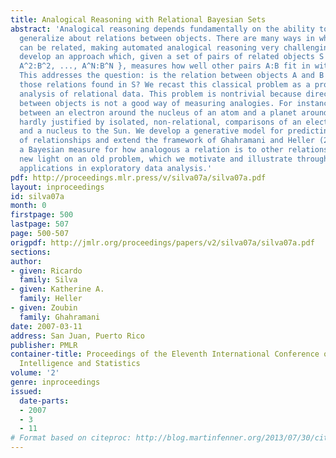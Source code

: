 ```yaml
---
title: Analogical Reasoning with Relational Bayesian Sets
abstract: 'Analogical reasoning depends fundamentally on the ability to learn and
  generalize about relations between objects. There are many ways in which objects
  can be related, making automated analogical reasoning very challenging. Here we
  develop an approach which, given a set of pairs of related objects S = {A^1:B^1,
  A^2:B^2, ..., A^N:B^N }, measures how well other pairs A:B fit in with the set S.
  This addresses the question: is the relation between objects A and B analogous to
  those relations found in S? We recast this classical problem as a problem of Bayesian
  analysis of relational data. This problem is nontrivial because direct similarity
  between objects is not a good way of measuring analogies. For instance, the analogy
  between an electron around the nucleus of an atom and a planet around the Sun is
  hardly justified by isolated, non-relational, comparisons of an electron to a planet,
  and a nucleus to the Sun. We develop a generative model for predicting the existence
  of relationships and extend the framework of Ghahramani and Heller (2005) to provide
  a Bayesian measure for how analogous a relation is to other relations. This sheds
  new light on an old problem, which we motivate and illustrate through practical
  applications in exploratory data analysis.'
pdf: http://proceedings.mlr.press/v/silva07a/silva07a.pdf
layout: inproceedings
id: silva07a
month: 0
firstpage: 500
lastpage: 507
page: 500-507
origpdf: http://jmlr.org/proceedings/papers/v2/silva07a/silva07a.pdf
sections: 
author:
- given: Ricardo
  family: Silva
- given: Katherine A.
  family: Heller
- given: Zoubin
  family: Ghahramani
date: 2007-03-11
address: San Juan, Puerto Rico
publisher: PMLR
container-title: Proceedings of the Eleventh International Conference on Artificial
  Intelligence and Statistics
volume: '2'
genre: inproceedings
issued:
  date-parts:
  - 2007
  - 3
  - 11
# Format based on citeproc: http://blog.martinfenner.org/2013/07/30/citeproc-yaml-for-bibliographies/
---
```


